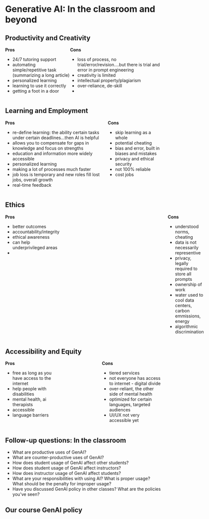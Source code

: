 # Generative AI: In the classroom and beyond

## Productivity and Creativity
<div style="display: flex; gap: 1
5em;">
  <div>
    <strong>Pros</strong>
    <ul>
      <li>24/7 tutoring support</li>
      <li>automating simple/repetitive task (summarizing a long article)</li>
      <li>personalized learning</li>
      <li>learning to use it correctly</li>
      <li>getting a foot in a door</li>
    </ul>
  </div>
  <div>
    <strong>Cons</strong>
    <ul>
      <li>loss of process, no trial/error/revision....but there is trial and error in prompt engineering</li>
      <li>creativity is limited</li>
      <li>intellectual property/plagiarism</li>
      <li>over-reliance, de-skill</li>
      <li></li>
    </ul>
  </div>
</div>

## Learning and Employment
<div style="display: flex; gap: 10
em;">
  <div>
    <strong>Pros</strong>
    <ul>
      <li>re-define learning: the ability certain tasks under certain deadlines...then AI is helpful</li>
      <li>allows you to compensate for gaps in knowledge and focus on strengths</li>
      <li>education and information more widely accessible</li>
      <li>personalized learning</li>
      <li>making a lot of processes much faster</li>
      <li>job loss is temporary and new roles fill lost jobs, overall growth</li>
      <li>real-time feedback</li>
    </ul>
  </div>
  <div>
    <strong>Cons</strong>
    <ul>
      <li>skip learning as a whole</li>
      <li>potential cheating</li>
      <li>bias and error, built in biases and mistakes</li>
      <li>privacy and ethical security</li>
      <li>not 100% reliable</li>
      <li>cost jobs</li>
    </ul>
  </div>
</div>

## Ethics
<div style="display: flex; gap: 25em;">
  <div>
    <strong>Pros</strong>
    <ul>
      <li>better outcomes</li>
      <li>accountability/integrity</li>
      <li>ethical awareness</li>
      <li>can help underprivileged areas</li>
      <li></li>
    </ul>
  </div>
  <div>
    <strong>Cons</strong>
    <ul>
      <li>understood norms, cheating</li>
      <li>data is not necessarily representive</li>
      <li>privacy, legally required to store all prompts</li>
      <li>ownership of work</li>
      <li>water used to cool data centers, carbon emmissions, energy</li>
      <li>algorithmic discrimination</li>
    </ul>
  </div>
</div>

## Accessibility and Equity
<div style="display: flex; gap: 10em;">
  <div>
    <strong>Pros</strong>
    <ul>
      <li>free as long as you have access to the internet</li>
      <li>help people with disabilities</li>
      <li>mental health, ai therapists</li>
      <li>accessible</li>
      <li>language barriers</li>
    </ul>
  </div>
  <div>
    <strong>Cons</strong>
    <ul>
      <li> tiered services</li>
      <li> not everyone has access to internet - digital divide </li>
      <li> over-reliant, the other side of mental health </li>
      <li> optimized for certain languages, targeted audiences</li>
      <li> UI/UX not very accessible yet </li>
    </ul>
  </div>
</div>


## Follow-up questions: In the classroom

- What are productive uses of GenAI?
- What are counter-productive uses of GenAI?
- How does student usage of GenAI affect other students?
- How does student usage of GenAI affect instructors?
- How does instructor usage of GenAI affect students?
- What are your responsibilities with using AI? What is proper usage? What should be the penalty for improper usage? 
- Have you discussed GenAI policy in other classes? What are the policies you've seen?



## Our course GenAI policy